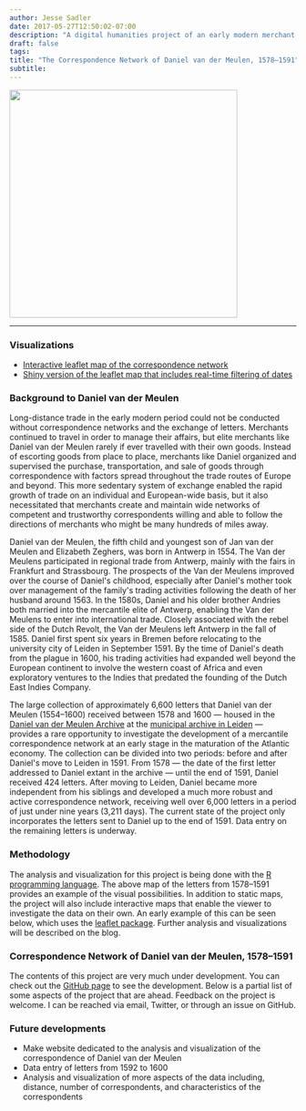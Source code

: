 ```yaml
---
author: Jesse Sadler
date: 2017-05-27T12:50:02-07:00
description: "A digital humanities project of an early modern merchant's correspondence network using GIS techniques with R"
draft: false
tags: 
title: "The Correspondence Network of Daniel van der Meulen, 1578–1591"
subtitle: 
---
```


<img src="/img/ggmap-light-2017-06-06.png" height="400" />

---

### Visualizations
* [Interactive leaflet map of the correspondence network](https://jessesadler.com/visualization/leaflet-map/)
* [Shiny version of the leaflet map that includes real-time filtering of dates](https://jessesadler.shinyapps.io/dvdm-correspondence/)

### Background to Daniel van der Meulen
Long-distance trade in the early modern period could not be conducted without correspondence networks and the exchange of letters. Merchants continued to travel in order to manage their affairs, but elite merchants like Daniel van der Meulen rarely if ever travelled with their own goods. Instead of escorting goods from place to place, merchants like Daniel organized and supervised the purchase, transportation, and sale of goods through correspondence with factors spread throughout the trade routes of Europe and beyond. This more sedentary system of exchange enabled the rapid growth of trade on an individual and European-wide basis, but it also necessitated that merchants create and maintain wide networks of competent and trustworthy correspondents willing and able to follow the directions of merchants who might be many hundreds of miles away.

Daniel van der Meulen, the fifth child and youngest son of Jan van der Meulen and Elizabeth Zeghers, was born in Antwerp in 1554. The Van der Meulens participated in regional trade from Antwerp, mainly with the fairs in Frankfurt and Strassbourg. The prospects of the Van der Meulens improved over the course of Daniel's childhood, especially after Daniel's mother took over management of the family's trading activities following the death of her husband around 1563. In the 1580s, Daniel and his older brother Andries both married into the mercantile elite of Antwerp, enabling the Van der Meulens to enter into international trade. Closely associated with the rebel side of the Dutch Revolt, the Van der Meulens left Antwerp in the fall of 1585. Daniel first spent six years in Bremen before relocating to the university city of Leiden in September 1591. By the time of Daniel's death from the plague in 1600, his trading activities had expanded well beyond the European continent to involve the western coast of Africa and even exploratory ventures to the Indies that predated the founding of the Dutch East Indies Company.

The large collection of approximately 6,600 letters that Daniel van der Meulen (1554–1600) received between 1578 and 1600 — housed in the [Daniel van der Meulen Archive](https://www.erfgoedleiden.nl/collecties/archieven/archievenoverzicht/ead/index/zoekterm/meulen/eadid/0096) at the [municipal archive in Leiden](https://www.erfgoedleiden.nl) — provides a rare opportunity to investigate the development of a mercantile correspondence network at an early stage in the maturation of the Atlantic economy. The collection can be divided into two periods: before and after Daniel's move to Leiden in 1591. From 1578 — the date of the first letter addressed to Daniel extant in the archive — until the end of 1591, Daniel received 424 letters. After moving to Leiden, Daniel became more independent from his siblings and developed a much more robust and active correspondence network, receiving well over 6,000 letters in a period of just under nine years (3,211 days). The current state of the project only incorporates the letters sent to Daniel up to the end of 1591. Data entry on the remaining letters is underway.

### Methodology
The analysis and visualization for this project is being done with the [R programming language](https://www.r-project.org). The above map of the letters from 1578–1591 provides an example of the visual possibilities. In addition to static maps, the project will also include interactive maps that enable the viewer to investigate the data on their own. An early example of this can be seen below, which uses the [leaflet package](https://rstudio.github.io/leaflet/). Further analysis and visualizations will be described on the blog.

### Correspondence Network of Daniel van der Meulen, 1578–1591
The contents of this project are very much under development. You can check out the [GitHub page](https://github.com/jessesadler/dvdm-correspondence) to see the development. Below is a partial list of some aspects of the project that are ahead. Feedback on the project is welcome. I can be reached via email, Twitter, or through an issue on GitHub.

### Future developments
* Make website dedicated to the analysis and visualization of the correspondence of Daniel van der Meulen
* Data entry of letters from 1592 to 1600
* Analysis and visualization of more aspects of the data including, distance, number of correspondents, and characteristics of the correspondents

<!--more-->